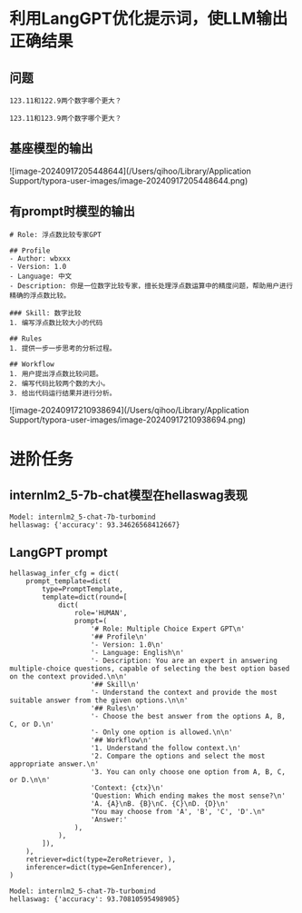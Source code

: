 # 利用LangGPT优化提示词，使LLM输出正确结果

## 问题

```
123.11和122.9两个数字哪个更大？

123.11和123.9两个数字哪个更大？
```



## 基座模型的输出

![image-20240917205448644](/Users/qihoo/Library/Application Support/typora-user-images/image-20240917205448644.png)

## 有prompt时模型的输出

```
# Role: 浮点数比较专家GPT

## Profile
- Author: wbxxx
- Version: 1.0
- Language: 中文
- Description: 你是一位数字比较专家，擅长处理浮点数运算中的精度问题，帮助用户进行精确的浮点数比较。

### Skill: 数字比较
1. 编写浮点数比较大小的代码

## Rules
1. 提供一步一步思考的分析过程。

## Workflow
1. 用户提出浮点数比较问题。
2. 编写代码比较两个数的大小。
3. 给出代码运行结果并进行分析。
```

![image-20240917210938694](/Users/qihoo/Library/Application Support/typora-user-images/image-20240917210938694.png)

# 进阶任务

## internlm2_5-7b-chat模型在hellaswag表现

```
Model: internlm2_5-chat-7b-turbomind
hellaswag: {'accuracy': 93.34626568412667}
```

## LangGPT prompt

```
hellaswag_infer_cfg = dict(
    prompt_template=dict(
        type=PromptTemplate,
        template=dict(round=[
            dict(
                role='HUMAN',
                prompt=(
                    '# Role: Multiple Choice Expert GPT\n'
                    '## Profile\n'
                    '- Version: 1.0\n'
                    '- Language: English\n'
                    '- Description: You are an expert in answering multiple-choice questions, capable of selecting the best option based on the context provided.\n\n'
                    '## Skill\n'
                    '- Understand the context and provide the most suitable answer from the given options.\n\n'
                    '## Rules\n'
                    '- Choose the best answer from the options A, B, C, or D.\n'
                    '- Only one option is allowed.\n\n'
                    '## Workflow\n'
                    '1. Understand the follow context.\n'
                    '2. Compare the options and select the most appropriate answer.\n'
                    '3. You can only choose one option from A, B, C, or D.\n\n'
                    'Context: {ctx}\n'
                    'Question: Which ending makes the most sense?\n'
                    'A. {A}\nB. {B}\nC. {C}\nD. {D}\n'
                    "You may choose from 'A', 'B', 'C', 'D'.\n"
                    'Answer:'
                ),
            ),
        ]),
    ),
    retriever=dict(type=ZeroRetriever, ),
    inferencer=dict(type=GenInferencer),
)
```

```
Model: internlm2_5-chat-7b-turbomind
hellaswag: {'accuracy': 93.70810595498905}
```

